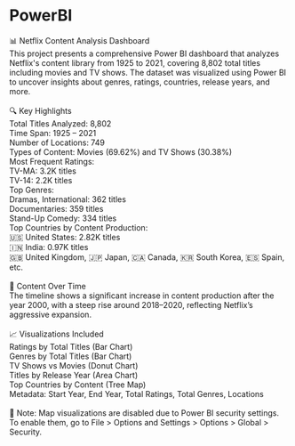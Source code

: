 # PowerBI
📊 Netflix Content Analysis Dashboard <br>
This project presents a comprehensive Power BI dashboard that analyzes Netflix's content library from 1925 to 2021, covering 8,802 total titles including movies and TV shows. The dataset was visualized using Power BI to uncover insights about genres, ratings, countries, release years, and more. <br>
<br>
🔍 Key Highlights <br>
Total Titles Analyzed: 8,802 <br>
Time Span: 1925 – 2021 <br>
Number of Locations: 749 <br>
Types of Content: Movies (69.62%) and TV Shows (30.38%) <br>
Most Frequent Ratings: <br>
    TV-MA: 3.2K titles <br>
    TV-14: 2.2K titles <br>
Top Genres: <br>
    Dramas, International: 362 titles <br>
    Documentaries: 359 titles <br>
    Stand-Up Comedy: 334 titles <br>
Top Countries by Content Production: <br>
    🇺🇸 United States: 2.82K titles <br>
    🇮🇳 India: 0.97K titles <br>
    🇬🇧 United Kingdom, 🇯🇵 Japan, 🇨🇦 Canada, 🇰🇷 South Korea, 🇪🇸 Spain, etc. <br>
<br>
📅 Content Over Time <br>
The timeline shows a significant increase in content production after the year 2000, with a steep rise around 2018–2020, reflecting Netflix’s aggressive expansion. <br>
<br>
📈 Visualizations Included <br>
Ratings by Total Titles (Bar Chart) <br>
Genres by Total Titles (Bar Chart) <br>
TV Shows vs Movies (Donut Chart) <br>
Titles by Release Year (Area Chart) <br>
Top Countries by Content (Tree Map) <br>
Metadata: Start Year, End Year, Total Ratings, Total Genres, Locations <br>
<br>
🛑 Note: Map visualizations are disabled due to Power BI security settings. To enable them, go to File > Options and Settings > Options > Global > Security.
